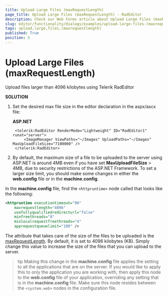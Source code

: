 ```yaml
---
title: Upload Large Files (maxRequestLength)
page_title: Upload Large Files (maxRequestLength) - RadEditor
description: Check our Web Forms article about Upload Large Files (maxRequestLength).
slug: editor/functionality/dialogs/examples/upload-large-files-(maxrequestlength)
tags: upload,large,files,(maxrequestlength)
published: True
position: 5
---
```


# Upload Large Files (maxRequestLength)

Upload files larger than 4096 kilobytes using Telerik RadEditor

**SOLUTION**

1. Set the desired max file size in the editor declaration in the aspx/ascx file:

	**ASP.NET**

		<telerik:RadEditor RenderMode="Lightweight" ID="RadEditor1" runat="server">
			<ImageManager ViewPaths="~/Images" UploadPaths="~/Images" MaxUploadFileSize="7100000" />
		</telerik:RadEditor>

2. By default, the maximum size of a file to be uploaded to the server using ASP.NET is around 4MB even if you have set **MaxUploadFileSize** > 4MB, due to security restrictions of the ASP.NET Framework. To set a larger size limit, you should make some changes in either the **web.config** file or in the **machine.config**.

In the **machine.config** file, find the `<httpruntime>` node called that looks like the following:

````XML
<httpruntime executiontimeout="90" 
	maxrequestlength="4096" 
	usefullyqualifiedredirecturl="false"
	minfreethreads="8" 
	minlocalrequestfreethreads="4" 
	apprequestqueuelimit="100" />
````



The attribute that takes care of the size of the files to be uploaded is the [maxRequestLength](https://msdn.microsoft.com/en-us/library/e1f13641(VS.71).aspx). By default, it is set to 4096 kilobytes (KB). Simply change this value to increase the size of the files that you can upload to the server.

>tip Making this change in the **machine.config** file applies the setting to all the applications that are on the server. If you would like to apply this to only the application you are working with, then apply this node to the **web.config** file of your application, overriding any setting that is in the **machine.config** file. Make sure this node resides between the `<system.web>` nodes in the configuration file.

